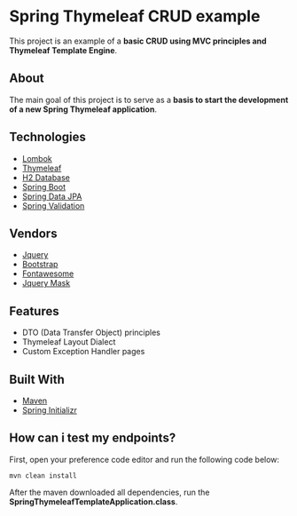 # Spring Thymeleaf CRUD example

This project is an example of a **basic CRUD using MVC principles and Thymeleaf Template Engine**.

## About

The main goal of this project is to serve as a **basis to start the development of a new Spring Thymeleaf application**.

## Technologies

- [Lombok](https://projectlombok.org)
- [Thymeleaf](https://www.thymeleaf.org)
- [H2 Database](https://www.h2database.com/html/quickstart.html)
- [Spring Boot](https://spring.io/projects/spring-boot)
- [Spring Data JPA](https://spring.io/projects/spring-data-jpa)
- [Spring Validation](https://beanvalidation.org)

## Vendors

- [Jquery](https://jquery.com)
- [Bootstrap](https://getbootstrap.com)
- [Fontawesome](https://fontawesome.com)
- [Jquery Mask](https://igorescobar.github.io/jQuery-Mask-Plugin)

## Features

- DTO (Data Transfer Object) principles
- Thymeleaf Layout Dialect
- Custom Exception Handler pages

## Built With

- [Maven](https://maven.apache.org/index.html)
- [Spring Initializr](https://start.spring.io/#!type=maven-project&language=java&platformVersion=2.5.3.RELEASE&packaging=jar&jvmVersion=11&groupId=com.example&artifactId=thymeleaf&name=SpringThymeleafCRUD&description=Demo%20project%20for%20Spring%20Boot&packageName=com.example.thymeleaf&dependencies=web,devtools,h2,validation,thymeleaf,data-jpa,lombok)

## How can i test my endpoints?

First, open your preference code editor and run the following code below:

```
mvn clean install
```

After the maven downloaded all dependencies, run the **SpringThymeleafTemplateApplication.class**.
